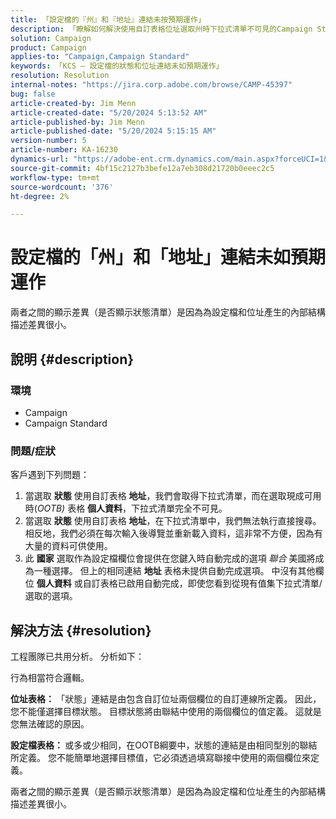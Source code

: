 ```yaml
---
title: 「設定檔的『州』和『地址』連結未按預期運作」
description: 「瞭解如何解決使用自訂表格位址選取州時下拉式清單不可見的Campaign Standard問題。」
solution: Campaign
product: Campaign
applies-to: "Campaign,Campaign Standard"
keywords: 「KCS — 設定檔的狀態和位址連結未如預期運作」
resolution: Resolution
internal-notes: "https://jira.corp.adobe.com/browse/CAMP-45397"
bug: false
article-created-by: Jim Menn
article-created-date: "5/20/2024 5:13:52 AM"
article-published-by: Jim Menn
article-published-date: "5/20/2024 5:15:15 AM"
version-number: 5
article-number: KA-16230
dynamics-url: "https://adobe-ent.crm.dynamics.com/main.aspx?forceUCI=1&pagetype=entityrecord&etn=knowledgearticle&id=7cbb54ba-6716-ef11-9f8a-6045bd006268"
source-git-commit: 4bf15c2127b3befe12a7eb308d21720b0eeec2c5
workflow-type: tm+mt
source-wordcount: '376'
ht-degree: 2%

---
```


# 設定檔的「州」和「地址」連結未如預期運作


兩者之間的顯示差異（是否顯示狀態清單）是因為為設定檔和位址產生的內部結構描述差異很小。

## 說明 {#description}


### <b>環境</b>

- Campaign
- Campaign Standard


### <b>問題/症狀</b>

客戶遇到下列問題：

1. 當選取 <b>狀態</b> 使用自訂表格 <b>地址</b>，我們會取得下拉式清單，而在選取現成可用時(*OOTB)* 表格 <b>個人資料</b>，下拉式清單完全不可見。
2. 當選取 <b>狀態</b> 使用自訂表格 <b>地址</b>，在下拉式清單中，我們無法執行直接搜尋。 相反地，我們必須在每次輸入後導覽並重新載入資料，這非常不方便，因為有大量的資料可供使用。
3. 此 <b>國家</b> 選取作為設定檔欄位會提供在您鍵入時自動完成的選項 *聯合* 美國將成為一種選擇。 但上的相同連結 <b>地址</b> 表格未提供自動完成選項。 中沒有其他欄位 <b>個人資料</b> 或自訂表格已啟用自動完成，即使您看到從現有值集下拉式清單/選取的選項。



## 解決方法 {#resolution}


工程團隊已共用分析。 分析如下：

行為相當符合邏輯。

<b>位址表格： </b>「狀態」連結是由包含自訂位址兩個欄位的自訂連線所定義。 因此，您不能僅選擇目標狀態。
目標狀態將由聯結中使用的兩個欄位的值定義。 這就是您無法確認的原因。

<b>設定檔表格： </b>或多或少相同，在OOTB綱要中，狀態的連結是由相同型別的聯結所定義。 您不能簡單地選擇目標值，它必須透過填寫聯接中使用的兩個欄位來定義。

兩者之間的顯示差異（是否顯示狀態清單）是因為為設定檔和位址產生的內部結構描述差異很小。


